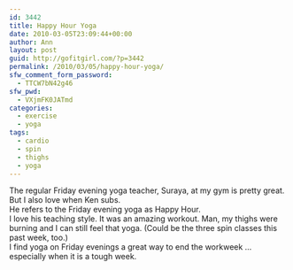 ```yaml
---
id: 3442
title: Happy Hour Yoga
date: 2010-03-05T23:09:44+00:00
author: Ann
layout: post
guid: http://gofitgirl.com/?p=3442
permalink: /2010/03/05/happy-hour-yoga/
sfw_comment_form_password:
  - TTCW7bN42g46
sfw_pwd:
  - VXjmFK0JATmd
categories:
  - exercise
  - yoga
tags:
  - cardio
  - spin
  - thighs
  - yoga
---
```

The regular Friday evening yoga teacher, Suraya, at my gym is pretty great. But I also love when Ken subs.  
He refers to the Friday evening yoga as Happy Hour.  
I love his teaching style. It was an amazing workout. Man, my thighs were burning and I can still feel that yoga. (Could be the three spin classes this past week, too.)  
I find yoga on Friday evenings a great way to end the workweek &#8230; especially when it is a tough week.
